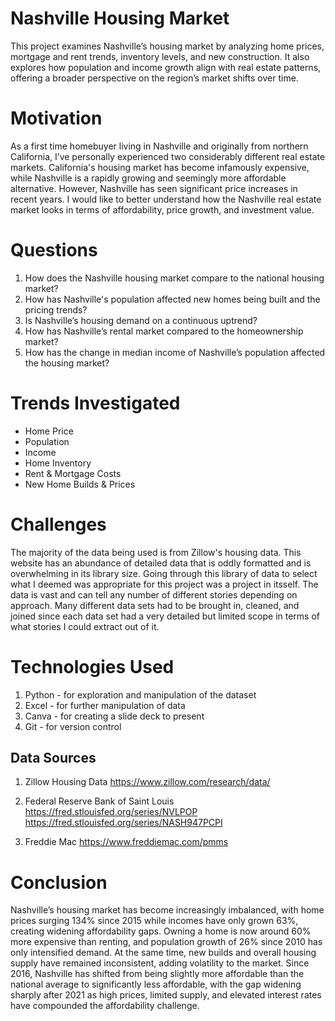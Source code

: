 # Nashville Housing Market 

This project examines Nashville’s housing market by analyzing home prices, mortgage and rent trends, inventory levels, and new construction. It also explores how population and income growth align with real estate patterns, offering a broader perspective on the region’s market shifts over time.

# Motivation

As a first time homebuyer living in Nashville and originally from northern California, I’ve personally experienced two considerably different real estate markets. California's housing market has become infamously expensive, while Nashville is a rapidly growing and seemingly more affordable alternative. However, Nashville has seen significant price increases in recent years. I would like to better understand how the Nashville real estate market looks in terms of affordability, price growth, and investment value.

# Questions

1) How does the Nashville housing market compare to the national housing market?
2) How has Nashville's population affected new homes being built and the pricing trends?
3) Is Nashville’s housing demand on a continuous uptrend?
4) How has Nashville’s rental market compared to the homeownership market?
5) How has the change in median income of Nashville’s population affected the housing market?


# Trends Investigated
- Home Price
- Population 
- Income
- Home Inventory
- Rent & Mortgage Costs
- New Home Builds & Prices

# Challenges

The majority of the data being used is from Zillow's housing data. This website has an abundance of detailed data that is oddly formatted and is overwhelming in its library size. Going through this library of data to select what I deemed was appropriate for this project was a project in itsself. The data is vast and can tell any number of different stories depending on approach. Many different data sets had to be brought in, cleaned, and joined since each data set had a very detailed but limited scope in terms of what stories I could extract out of it.


# Technologies Used

1) Python - for exploration and manipulation of the dataset
2) Excel - for further manipulation of data
3) Canva - for creating a slide deck to present
4) Git - for version control


## Data Sources

1) Zillow Housing Data
    https://www.zillow.com/research/data/

2) Federal Reserve Bank of Saint Louis
    https://fred.stlouisfed.org/series/NVLPOP
    https://fred.stlouisfed.org/series/NASH947PCPI

3) Freddie Mac
    https://www.freddiemac.com/pmms


# Conclusion
Nashville’s housing market has become increasingly imbalanced, with home prices surging 134% since 2015 while incomes have only grown 63%, creating widening affordability gaps. Owning a home is now around 60% more expensive than renting, and population growth of 26% since 2010 has only intensified demand. At the same time, new builds and overall housing supply have remained inconsistent, adding volatility to the market. Since 2016, Nashville has shifted from being slightly more affordable than the national average to significantly less affordable, with the gap widening sharply after 2021 as high prices, limited supply, and elevated interest rates have compounded the affordability challenge.

